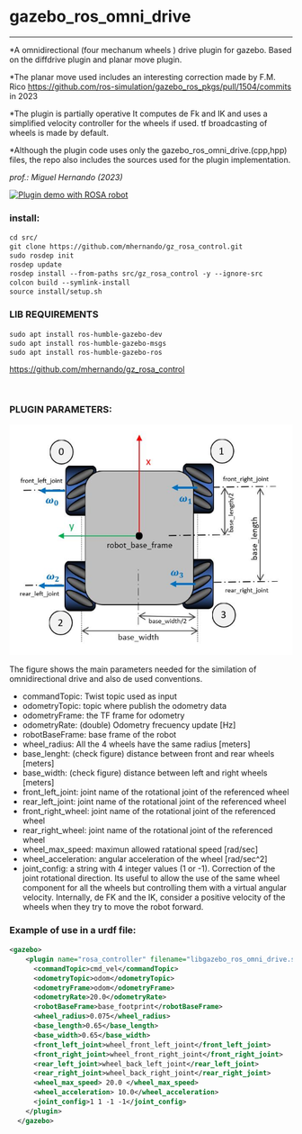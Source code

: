 # gazebo\_ros\_omni\_drive

----------

*A omnidirectional (four mechanum wheels ) drive plugin for gazebo. Based on the diffdrive plugin and planar move plugin.

*The planar move used includes an interesting correction made by F.M. Rico <https://github.com/ros-simulation/gazebo_ros_pkgs/pull/1504/commits> in 2023

*The plugin is partially operative It computes de Fk and IK and uses a simplified velocity controller for the wheels if used. tf broadcasting of wheels is made by default. 

*Although the plugin code uses only the gazebo_ros_omni_drive.(cpp,hpp) files, the repo also includes the sources used for the plugin implementation.

*prof.: Miguel Hernando (2023)*

[![Plugin demo with ROSA robot](https://markdown-videos-api.jorgenkh.no/url?url=https%3A%2F%2Fyoutu.be%2FV3p5xCgLpGY)](https://youtu.be/V3p5xCgLpGY)

### install:
```
cd src/
git clone https://github.com/mhernando/gz_rosa_control.git
sudo rosdep init
rosdep update
rosdep install --from-paths src/gz_rosa_control -y --ignore-src
colcon build --symlink-install
source install/setup.sh
```



### LIB REQUIREMENTS

    sudo apt install ros-humble-gazebo-dev 
    sudo apt install ros-humble-gazebo-msgs 
    sudo apt install ros-humble-gazebo-ros


<https://github.com/mhernando/gz_rosa_control>

 
### PLUGIN PARAMETERS:

![Image of rubik](images/gz_ros_plugin_parameters.jpg)

The figure shows the main parameters needed for the similation of omnidirectional drive and also de used conventions.

- commandTopic: Twist topic used as input
- odometryTopic: topic where publish the odometry data
- odometryFrame: the TF frame for odometry 
- odometryRate: (double) Odometry frecuency update [Hz]
- robotBaseFrame: base frame of the robot
- wheel_radius: All the 4 wheels have the same radius [meters]
- base_lenght: (check figure) distance between front and rear wheels [meters]
- base_width: (check figure) distance between left and right wheels [meters]
- front_left_joint: joint name of the rotational joint of the referenced wheel
- rear_left_joint: joint name of the rotational joint of the referenced wheel
- front_right_wheel: joint name of the rotational joint of the referenced wheel
- rear_right_wheel: joint name of the rotational joint of the referenced wheel
- wheel_max_speed: maximun allowed ratational speed [rad/sec] 
- wheel_acceleration: angular acceleration of the wheel [rad/sec^2]
- joint_config: a string with 4 integer values (1 or -1). Correction of the joint rotational direction. Its useful to allow the use of the same wheel component for all the wheels but controlling them with a virtual angular velocity. Internally, de FK and the IK, consider a positive velocity of the wheels when they try to move the robot forward.   
 

### Example of use in a urdf file:

```xml
<gazebo>
    <plugin name="rosa_controller" filename="libgazebo_ros_omni_drive.so">
      <commandTopic>cmd_vel</commandTopic>
      <odometryTopic>odom</odometryTopic>
      <odometryFrame>odom</odometryFrame>
      <odometryRate>20.0</odometryRate>
      <robotBaseFrame>base_footprint</robotBaseFrame>
      <wheel_radius>0.075</wheel_radius>
      <base_length>0.65</base_length>
      <base_width>0.65</base_width>
      <front_left_joint>wheel_front_left_joint</front_left_joint>
      <front_right_joint>wheel_front_right_joint</front_right_joint>
      <rear_left_joint>wheel_back_left_joint</rear_left_joint>
      <rear_right_joint>wheel_back_right_joint</rear_right_joint>
      <wheel_max_speed> 20.0 </wheel_max_speed>
      <wheel_acceleration> 10.0</wheel_acceleration>
      <joint_config>1 1 -1 -1</joint_config>
    </plugin>
  </gazebo>
```

